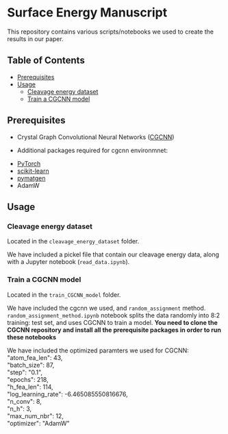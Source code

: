 # Surface Energy Manuscript

This repository contains various scripts/notebooks we used to create the results in our paper.

## Table of Contents

- [Prerequisites](#prerequisites)
- [Usage](#usage)
  - [Cleavage energy dataset](#surface-energy-dataset)
  - [Train a CGCNN model](#train-a-cgcnn-model)


## Prerequisites
* Crystal Graph Convolutional Neural Networks ([CGCNN](https://github.com/ulissigroup/cgcnn/tree/sklearn_refactor))

* Additional packages required for cgcnn environmnet:
- [PyTorch](http://pytorch.org)
- [scikit-learn](http://scikit-learn.org/stable/)
- [pymatgen](http://pymatgen.org)
- AdamW

## Usage

### Cleavage energy dataset

Located in the `cleavage_energy_dataset` folder. 

We have included a pickel file that contain our cleavage energy data, along with a Jupyter notebook (`read_data.ipynb`).

### Train a CGCNN model

Located in the `train_CGCNN_model` folder.

We have included the cgcnn we used, and `random_assignment` method. `random_assignment_method.ipynb` notebook splits the data randomly into 8:2 training: test set, and uses CGCNN to train a model. **You need to clone the CGCNN repository and install all the prerequisite packages in order to run these notebooks** 

We have included the optimized paramters we used for CGCNN: 
"atom_fea_len": 43, <br/>
"batch_size": 87, <br/>
"step": "0.1", <br/>
"epochs": 218, <br/>
"h_fea_len": 114, <br/>
"log_learning_rate": -6.465085550816676, <br/>
"n_conv": 8, <br/>
"n_h": 3, <br/>
"max_num_nbr": 12, <br/>
"optimizer": "AdamW"

